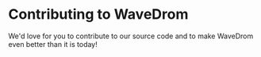 # Contributing to WaveDrom

We'd love for you to contribute to our source code and to make WaveDrom even
better than it is today!
